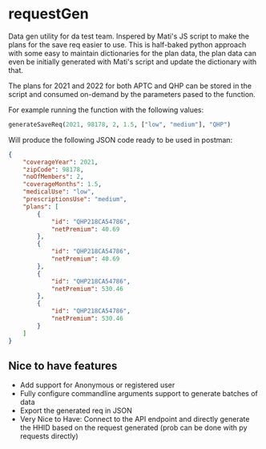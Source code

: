 # requestGen

Data gen utility for da test team. Inspered by Mati's JS script to make the plans for the save req easier to use.
This is half-baked python approach with some easy to maintain dictionaries for the plan data, the plan data can even be initially generated with Mati's script and update the dictionary with that.

The plans for 2021 and 2022 for both APTC and QHP can be stored in the script and consumed on-demand by the parameters pased to the function.

For example running the function with the following values:

```python
generateSaveReq(2021, 98178, 2, 1.5, ["low", "medium"], "QHP")
```

Will produce the following JSON code ready to be used in postman:

```JSON
{
    "coverageYear": 2021,
    "zipCode": 98178,
    "noOfMembers": 2,
    "coverageMonths": 1.5,
    "medicalUse": "low",
    "prescriptionsUse": "medium",
    "plans": [
        {
            "id": "QHP218CA54786",
            "netPremium": 40.69
        },
        {
            "id": "QHP218CA54786",
            "netPremium": 40.69
        },
        {
            "id": "QHP218CA54786",
            "netPremium": 530.46
        },
        {
            "id": "QHP218CA54786",
            "netPremium": 530.46
        }
    ]
}

```


## Nice to have features

- Add support for Anonymous or registered user
- Fully configure commandline arguments support to generate batches of data
- Export the generated req in JSON
- Very Nice to Have: Connect to the API endpoint and directly generate the HHID based on the request generated (prob can be done with py requests directly)


